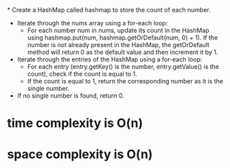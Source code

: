 ​* Create a HashMap called hashmap to store the count of each number.
* Iterate through the nums array using a for-each loop:
  * For each number num in nums, update its count in the HashMap using hashmap.put(num, hashmap.getOrDefault(num, 0) + 1). If the number is not already present in the HashMap, the getOrDefault method will return 0 as the default value and then increment it by 1.
* Iterate through the entries of the HashMap using a for-each loop:
  * For each entry (entry.getKey() is the number, entry.getValue() is the count), check if the count is equal to 1.
  * If the count is equal to 1, return the corresponding number as it is the single number.
* If no single number is found, return 0.

#  time complexity is O(n)
# space complexity is O(n)

